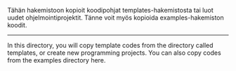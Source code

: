 Tähän hakemistoon kopioit koodipohjat templates-hakemistosta tai luot uudet ohjelmointiprojektit. Tänne voit myös kopioida examples-hakemiston koodit.

--------------------

In this directory, you will copy template codes from the directory called templates, or create new programming projects. You can also copy codes from the examples directory here.